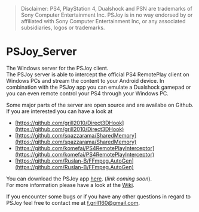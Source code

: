 > Disclaimer: PS4, PlayStation 4, Dualshock and PSN are trademarks of Sony Computer Entertainment Inc. PSJoy is in no way endorsed by or affiliated with Sony Computer Entertainment Inc, or any associated subsidiaries, logos or trademarks.

# PSJoy_Server

The Windows server for the PSJoy client.  
The PSJoy server is able to intercept the official PS4 RemotePlay client on Windows PCs and stream the content to your Android device. In combination with the PSJoy app you can emulate a Dualshock gamepad or you can even remote control your PS4 through your Windows PC.

Some major parts of the server are open source and are availabe on Github. If you are interested you can have a look at

* [https://github.com/grill2010/Direct3DHook](https://github.com/grill2010/Direct3DHook)
* [https://github.com/spazzarama/SharedMemory](https://github.com/spazzarama/SharedMemory)
* [https://github.com/komefai/PS4RemotePlayInterceptor](https://github.com/komefai/PS4RemotePlayInterceptor)
* [https://github.com/Ruslan-B/FFmpeg.AutoGen](https://github.com/Ruslan-B/FFmpeg.AutoGen)

You can download the PSJoy app [here](https://github.com/grill2010/PSJoy_Server). (*link coming soon*).  
For more information please have a look at the [Wiki](https://github.com/grill2010/PSJoy_Server/wiki).

If you encounter some bugs or if you have any other questions in regard to PSJoy feel free to contact me at f.grill160@gmail.com.
